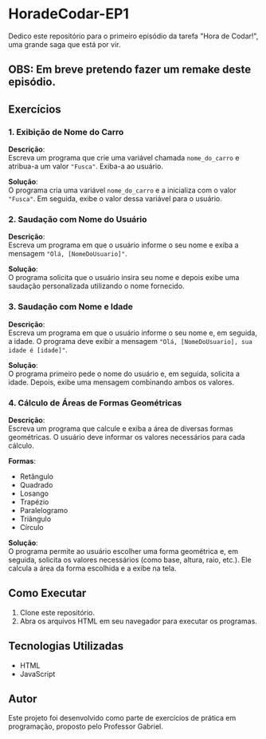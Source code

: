 # HoradeCodar-EP1

Dedico este repositório para o primeiro episódio da tarefa "Hora de Codar!", uma grande saga que está por vir.

## OBS: Em breve pretendo fazer um remake deste episódio.

## Exercícios

### 1. Exibição de Nome do Carro
**Descrição**:  
Escreva um programa que crie uma variável chamada `nome_do_carro` e atribua-a um valor `"Fusca"`. Exiba-a ao usuário.

**Solução**:  
O programa cria uma variável `nome_do_carro` e a inicializa com o valor `"Fusca"`. Em seguida, exibe o valor dessa variável para o usuário.

### 2. Saudação com Nome do Usuário
**Descrição**:  
Escreva um programa em que o usuário informe o seu nome e exiba a mensagem `"Olá, [NomeDoUsuario]"`.

**Solução**:  
O programa solicita que o usuário insira seu nome e depois exibe uma saudação personalizada utilizando o nome fornecido.

### 3. Saudação com Nome e Idade
**Descrição**:  
Escreva um programa em que o usuário informe o seu nome e, em seguida, a idade. O programa deve exibir a mensagem `"Olá, [NomeDoUsuario], sua idade é [idade]"`.

**Solução**:  
O programa primeiro pede o nome do usuário e, em seguida, solicita a idade. Depois, exibe uma mensagem combinando ambos os valores.

### 4. Cálculo de Áreas de Formas Geométricas
**Descrição**:  
Escreva um programa que calcule e exiba a área de diversas formas geométricas. O usuário deve informar os valores necessários para cada cálculo.

**Formas**:
- Retângulo
- Quadrado
- Losango
- Trapézio
- Paralelogramo
- Triângulo
- Círculo

**Solução**:  
O programa permite ao usuário escolher uma forma geométrica e, em seguida, solicita os valores necessários (como base, altura, raio, etc.). Ele calcula a área da forma escolhida e a exibe na tela.

## Como Executar
1. Clone este repositório.
2. Abra os arquivos HTML em seu navegador para executar os programas.

## Tecnologias Utilizadas
- HTML
- JavaScript

## Autor
Este projeto foi desenvolvido como parte de exercícios de prática em programação, proposto pelo Professor Gabriel.
